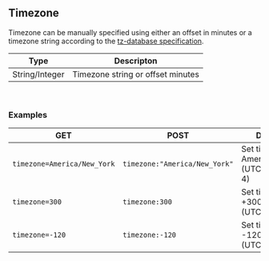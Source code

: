 ## Timezone

Timezone can be manually specified using either an offset in minutes or a timezone string according to the [tz-database specification](https://en.wikipedia.org/wiki/List_of_tz_database_time_zones).

| Type | Descripton |
|---|---|
| String/Integer | Timezone string or offset minutes |

<br>

### Examples

| GET | POST | Descripton |
|---|---|---|
| `timezone=America/New_York` | `timezone:"America/New_York"` | Set timezone to America/New_York (UTC-5 or UTC-4) |
| `timezone=300` | `timezone:300` | Set timezone to +300 minutes (UTC+5) |
| `timezone=-120` | `timezone:-120` | Set timezone to -120 minutes (UTC-2) |

<br><br><br>
